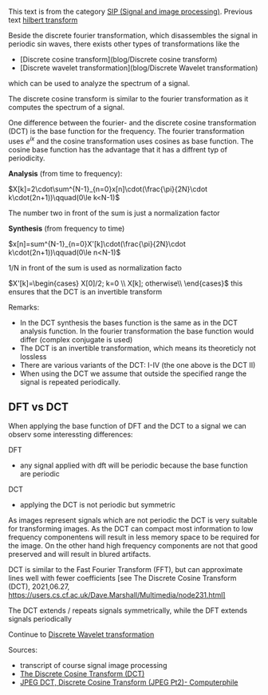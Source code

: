 

This text is from the category [SIP (Signal and image processing)](category/sip). Previous text [hilbert transform](blog/Signal%20hilbert%20transformation)

Beside the discrete fourier transformation, which disassembles the signal in periodic sin waves, there exists other types of transformations like the

- [Discrete cosine transform](blog/Discrete cosine transform)
- [Discrete wavelet transformation](blog/Discrete Wavelet transformation)

which can be used to analyze the spectrum of a signal.

The discrete cosine transform is similar to the fourier transformation as it computes the spectrum of a signal.

One difference between the fourier- and the discrete cosine transformation (DCT) is the base function for the frequency. 
The fourier transformation uses $e^{ix}$ and the cosine transformation uses cosines as base function. The cosine base function has the advantage that it has a diffrent typ of periodicity. 

**Analysis** (from time to frequency):

$X[k]=2\cdot\sum^{N-1}_{n=0}x[n]\cdot(\frac{\pi}{2N}\cdot k\cdot(2n+1))\qquad(0\le k<N-1)$

The number two in front of the sum is just a normalization factor

**Synthesis** (from frequency to time)

$x[n]=sum^{N-1}_{n=0}X'[k]\cdot(\frac{\pi}{2N}\cdot k\cdot(2n+1))\qquad(0\le n<N-1)$ 

1/N in front of the sum is used as normalization facto

$X'[k]=\begin{cases}
X[0]/2; k=0 \\
X[k]; otherwise\\
\end{cases}$ this ensures that the DCT is an invertible transform

Remarks:
- In the DCT synthesis the bases function is the same as in the DCT analysis function. In the fourier transformation the base function would differ (complex conjugate is used)
- The DCT is an invertible transformation, which means its theoreticly not lossless
- There are various variants of the DCT: I-IV (the one above is the DCT II)
- When using the DCT we assume that outside the specified range the signal is repeated periodically.

## DFT vs DCT

When applying the base function of DFT and the DCT to a signal we can observ some interessting differences:

DFT
- any signal applied with dft will be periodic because the base function are periodic

DCT
- applying the DCT is not periodic but symmetric

As images represent signals which are not periodic the DCT is very suitable for transforming images. As the DCT can compact most information to low frequency componentens will result in less memory space to be required for the image. On the other hand high frequency components are not that good preserved and will result in blured artifacts.

DCT is similar to the Fast Fourier Transform (FFT), but can approximate lines well with fewer coefficients [see The Discrete Cosine Transform (DCT), 2021,06.27, https://users.cs.cf.ac.uk/Dave.Marshall/Multimedia/node231.html]

The DCT extends / repeats signals symmetrically, while the DFT extends signals periodically


Continue to [Discrete Wavelet transformation](blog/Discrete%20Wavelet%20transformation)

Sources:

- transcript of course signal image processing
- [The Discrete Cosine Transform (DCT)](https://users.cs.cf.ac.uk/Dave.Marshall/Multimedia/node231.html)
- [JPEG DCT, Discrete Cosine Transform (JPEG Pt2)- Computerphile](https://youtu.be/Q2aEzeMDHMA)